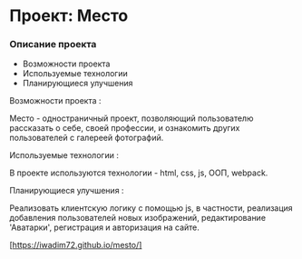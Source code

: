# Проект: Место

### Описание проекта

* Возможности проекта
* Используемые технологии
* Планирующиеся улучшения

Возможности проекта :
 
Место - одностраничный проект, позволяющий пользователю рассказать о себе, своей профессии, и ознакомить других пользователей с галереей фотографий.

Используемые технологии :

В проекте используются технологии - html, css, js, ООП, webpack.

Планирующиеся улучшения :

 Реализовать клиентскую логику с помощью js, в частности,  реализация добавления пользователей новых изображений, редактирование 'Аватарки', регистрация и авторизация на сайте.

 [https://iwadim72.github.io/mesto/]
